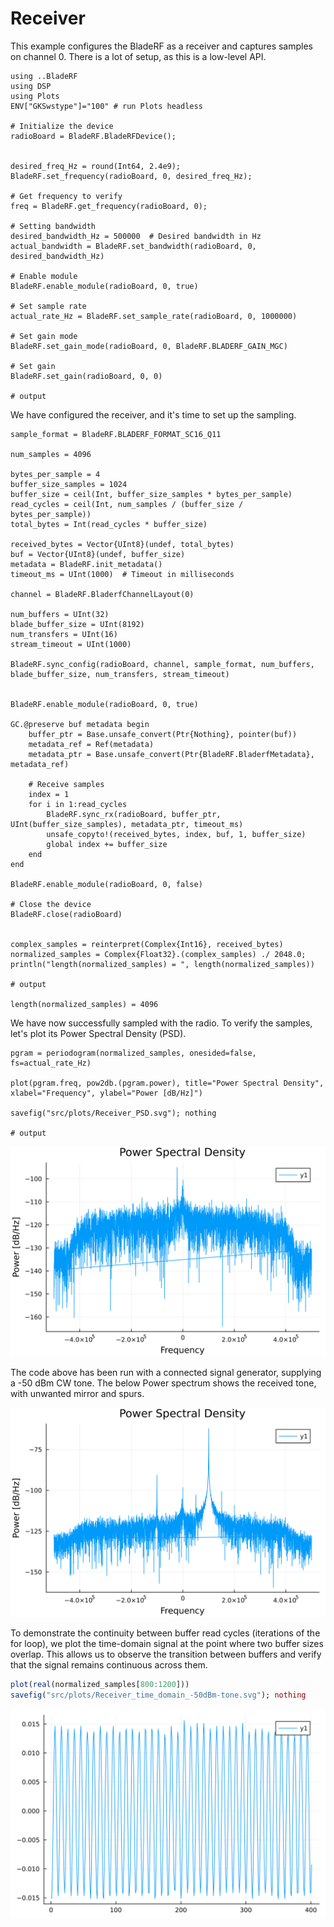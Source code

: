 # Receiver

This example configures the BladeRF as a receiver and captures samples on channel 0.
There is a lot of setup, as this is a low-level API.

```jldoctest Receiver; output = false
using ..BladeRF
using DSP
using Plots
ENV["GKSwstype"]="100" # run Plots headless

# Initialize the device
radioBoard = BladeRF.BladeRFDevice();


desired_freq_Hz = round(Int64, 2.4e9);
BladeRF.set_frequency(radioBoard, 0, desired_freq_Hz);

# Get frequency to verify
freq = BladeRF.get_frequency(radioBoard, 0);

# Setting bandwidth
desired_bandwidth_Hz = 500000  # Desired bandwidth in Hz
actual_bandwidth = BladeRF.set_bandwidth(radioBoard, 0, desired_bandwidth_Hz)

# Enable module
BladeRF.enable_module(radioBoard, 0, true)

# Set sample rate
actual_rate_Hz = BladeRF.set_sample_rate(radioBoard, 0, 1000000)

# Set gain mode
BladeRF.set_gain_mode(radioBoard, 0, BladeRF.BLADERF_GAIN_MGC)

# Set gain
BladeRF.set_gain(radioBoard, 0, 0)

# output

```

We have configured the receiver, and it's time to set up the sampling.

```jldoctest Receiver; output = false
sample_format = BladeRF.BLADERF_FORMAT_SC16_Q11

num_samples = 4096

bytes_per_sample = 4
buffer_size_samples = 1024
buffer_size = ceil(Int, buffer_size_samples * bytes_per_sample)
read_cycles = ceil(Int, num_samples / (buffer_size / bytes_per_sample))
total_bytes = Int(read_cycles * buffer_size)

received_bytes = Vector{UInt8}(undef, total_bytes)
buf = Vector{UInt8}(undef, buffer_size)
metadata = BladeRF.init_metadata()
timeout_ms = UInt(1000)  # Timeout in milliseconds

channel = BladeRF.BladerfChannelLayout(0)

num_buffers = UInt(32)
blade_buffer_size = UInt(8192)
num_transfers = UInt(16)
stream_timeout = UInt(1000)

BladeRF.sync_config(radioBoard, channel, sample_format, num_buffers, blade_buffer_size, num_transfers, stream_timeout)


BladeRF.enable_module(radioBoard, 0, true)

GC.@preserve buf metadata begin
    buffer_ptr = Base.unsafe_convert(Ptr{Nothing}, pointer(buf))
    metadata_ref = Ref(metadata)
    metadata_ptr = Base.unsafe_convert(Ptr{BladeRF.BladerfMetadata}, metadata_ref)

    # Receive samples
    index = 1
    for i in 1:read_cycles
        BladeRF.sync_rx(radioBoard, buffer_ptr, UInt(buffer_size_samples), metadata_ptr, timeout_ms)
        unsafe_copyto!(received_bytes, index, buf, 1, buffer_size)
        global index += buffer_size
    end
end

BladeRF.enable_module(radioBoard, 0, false)

# Close the device
BladeRF.close(radioBoard)


complex_samples = reinterpret(Complex{Int16}, received_bytes)
normalized_samples = Complex{Float32}.(complex_samples) ./ 2048.0;
println("length(normalized_samples) = ", length(normalized_samples))

# output

length(normalized_samples) = 4096
```

We have now successfully sampled with the radio. To verify the samples, let's plot its Power Spectral Density (PSD).

```jldoctest Receiver; output = false
pgram = periodogram(normalized_samples, onesided=false, fs=actual_rate_Hz)

plot(pgram.freq, pow2db.(pgram.power), title="Power Spectral Density", xlabel="Frequency", ylabel="Power [dB/Hz]")

savefig("src/plots/Receiver_PSD.svg"); nothing

# output

```

![PSD of the samples](./../plots/Receiver_PSD.svg)


The code above has been run with a connected signal generator, supplying a -50 dBm CW tone.
The below Power spectrum shows the received tone, with unwanted mirror and spurs.

![PSD of samples with a -50 dBm CW tone](./../plots/Receiver_PSD_with_-50_dBm_tone.svg)

To demonstrate the continuity between buffer read cycles (iterations of the for loop), we plot the time-domain signal at the point where two buffer sizes overlap. This allows us to observe the transition between buffers and verify that the signal remains continuous across them.

```julia
plot(real(normalized_samples[800:1200]))
savefig("src/plots/Receiver_time_domain_-50dBm-tone.svg"); nothing
```

![PSD of the samples](./../plots/Receiver_time_domain_-50dBm-tone.svg)